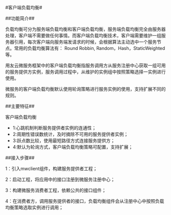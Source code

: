 #客户端负载均衡#

##功能简介##

负载均衡可分为服务端负载均衡和客户端负载均衡，服务端负载均衡完全由服务器处理，客户端不需要做任何事情。而客户端负载均衡技术，客户端需要维护一组服务器引用，每次客户端向服务端发请求的时候，会根据算法主动选中一个服务节点。常用的负载均衡算法有： Round Robbin,  Random，Hash，StaticWeighted等。

用友云微服务框架中的客户端负载均衡指服务调用方从服务注册中心获取一组可用的服务提供方实例，服务调用过程中，从维护的实例组中按照策略选择一实例进行使用。

微服务的客户端负载均衡默认使用轮询策略进行服务实例的使用，支持扩展不同的规则。

##主要特征##

客户端负载均衡

- 1:心跳机制判断服务提供者实例的连通性；
- 2:周期性错误数统计，及时摘除不可用的服务提供者实例；
- 3:跃点数比较，使用最短路径方式连接服务提供方；
- 4:默认为轮询方式，客户端负载均衡策略可配置，支持扩展；


##接入步骤##

1：引入mwclient组件，构建服务提供者工程；

2：启动工程，将应用中的接口注册到微服务注册中心；

3：构建微服务消费者工程，依赖公共的接口组件；

4：在消费者方，调用服务提供者的接口，负载均衡组件会从注册中心中按照负载均衡策略选取实例进行调用；